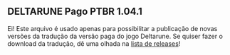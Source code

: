 ## DELTARUNE Pago PTBR 1.04.1

Ei! Este arquivo é usado apenas para possibilitar a publicação de novas versões da tradução da versão paga do jogo Deltarune. Se quiser fazer o download da tradução, dê uma olhada na [lista de releases](https://github.com/teiarruma/deltarune-ptbr/releases)!
